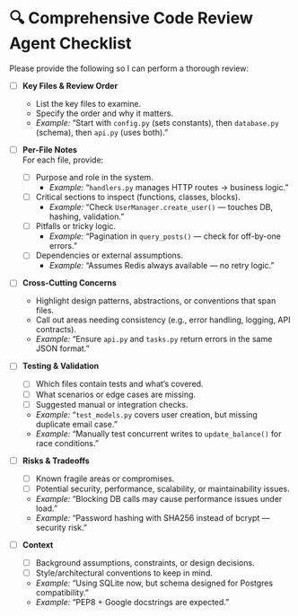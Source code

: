 # 🔍 Comprehensive Code Review Agent Checklist

Please provide the following so I can perform a thorough review:

- [ ] **Key Files & Review Order**  
  - List the key files to examine.  
  - Specify the order and why it matters.  
  - *Example:* “Start with `config.py` (sets constants), then `database.py` (schema), then `api.py` (uses both).”

- [ ] **Per-File Notes**  
  For each file, provide:  
  - [ ] Purpose and role in the system.  
    - *Example:* “`handlers.py` manages HTTP routes → business logic.”  
  - [ ] Critical sections to inspect (functions, classes, blocks).  
    - *Example:* “Check `UserManager.create_user()` — touches DB, hashing, validation.”  
  - [ ] Pitfalls or tricky logic.  
    - *Example:* “Pagination in `query_posts()` — check for off-by-one errors.”  
  - [ ] Dependencies or external assumptions.  
    - *Example:* “Assumes Redis always available — no retry logic.”

- [ ] **Cross-Cutting Concerns**  
  - Highlight design patterns, abstractions, or conventions that span files.  
  - Call out areas needing consistency (e.g., error handling, logging, API contracts).  
  - *Example:* “Ensure `api.py` and `tasks.py` return errors in the same JSON format.”

- [ ] **Testing & Validation**  
  - [ ] Which files contain tests and what’s covered.  
  - [ ] What scenarios or edge cases are missing.  
  - [ ] Suggested manual or integration checks.  
  - *Example:* “`test_models.py` covers user creation, but missing duplicate email case.”  
  - *Example:* “Manually test concurrent writes to `update_balance()` for race conditions.”

- [ ] **Risks & Tradeoffs**  
  - [ ] Known fragile areas or compromises.  
  - [ ] Potential security, performance, scalability, or maintainability issues.  
  - *Example:* “Blocking DB calls may cause performance issues under load.”  
  - *Example:* “Password hashing with SHA256 instead of bcrypt — security risk.”

- [ ] **Context**  
  - [ ] Background assumptions, constraints, or design decisions.  
  - [ ] Style/architectural conventions to keep in mind.  
  - *Example:* “Using SQLite now, but schema designed for Postgres compatibility.”  
  - *Example:* “PEP8 + Google docstrings are expected.”

